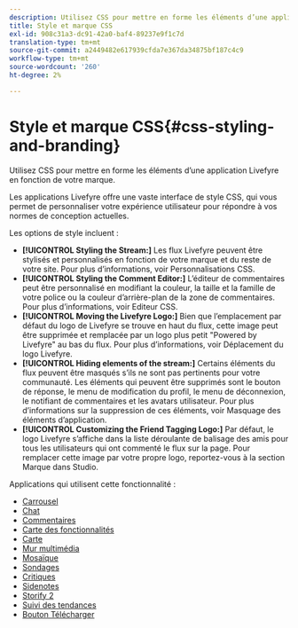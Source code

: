 ```yaml
---
description: Utilisez CSS pour mettre en forme les éléments d’une application Livefyre en fonction de votre marque.
title: Style et marque CSS
exl-id: 908c31a3-dc91-42a0-baf4-89237e9f1c7d
translation-type: tm+mt
source-git-commit: a2449482e617939cfda7e367da34875bf187c4c9
workflow-type: tm+mt
source-wordcount: '260'
ht-degree: 2%

---
```


# Style et marque CSS{#css-styling-and-branding}

Utilisez CSS pour mettre en forme les éléments d’une application Livefyre en fonction de votre marque.

Les applications Livefyre offre une vaste interface de style CSS, qui vous permet de personnaliser votre expérience utilisateur pour répondre à vos normes de conception actuelles.

Les options de style incluent :

* **[!UICONTROL Styling the Stream:]** Les flux Livefyre peuvent être stylisés et personnalisés en fonction de votre marque et du reste de votre site. Pour plus d’informations, voir Personnalisations CSS.
* **[!UICONTROL Styling the Comment Editor:]** L’éditeur de commentaires peut être personnalisé en modifiant la couleur, la taille et la famille de votre police ou la couleur d’arrière-plan de la zone de commentaires. Pour plus d’informations, voir Editeur CSS.
* **[!UICONTROL Moving the Livefyre Logo:]** Bien que l’emplacement par défaut du logo de Livefyre se trouve en haut du flux, cette image peut être supprimée et remplacée par un logo plus petit &quot;Powered by Livefyre&quot; au bas du flux. Pour plus d’informations, voir Déplacement du logo Livefyre.
* **[!UICONTROL Hiding elements of the stream:]** Certains éléments du flux peuvent être masqués s’ils ne sont pas pertinents pour votre communauté. Les éléments qui peuvent être supprimés sont le bouton de réponse, le menu de modification du profil, le menu de déconnexion, le notifiant de commentaires et les avatars utilisateur. Pour plus d’informations sur la suppression de ces éléments, voir Masquage des éléments d’application.
* **[!UICONTROL Customizing the Friend Tagging Logo:]** Par défaut, le logo Livefyre s’affiche dans la liste déroulante de balisage des amis pour tous les utilisateurs qui ont commenté le flux sur la page. Pour remplacer cette image par votre propre logo, reportez-vous à la section Marque dans Studio.

Applications qui utilisent cette fonctionnalité :

* [Carrousel](/help/using/c-about-apps/c-carousel-app/c-carousel-app.md#c_carousel_app)
* [Chat](/help/using/c-about-apps/c-chat-app/c-chat-app.md#c_chat_app)
* [Commentaires](/help/using/c-about-apps/c-comments/c-comments.md)
* [Carte des fonctionnalités](/help/using/c-about-apps/c-feature-card-app/c-feature-card-app.md#c_feature_card_app)
* [Carte](/help/using/c-about-apps/c-map-app/c-map-app.md#c_map_app)
* [Mur multimédia](/help/using/c-about-apps/c-media-wall-app/c-media-wall-app.md#c_media_wall_app)
* [Mosaïque](/help/using/c-about-apps/c-mosaic-app/c-mosaic-app.md#c_mosaic_app)
* [Sondages](/help/using/c-about-apps/c-polls-app/c-polls-app.md#c_polls_app)
* [Critiques](/help/using/c-about-apps/c-reviews-app/c-reviews-app.md#c_reviews_app)
* [Sidenotes](/help/using/c-about-apps/c-sidenotes-app/c-sidenotes-app.md#c_sidenotes_app)
* [Storify 2](/help/using/c-about-apps/c-storify2/c-storify2.md#c_storify2)
* [Suivi des tendances](/help/using/c-about-apps/c-trending-app/c-trending-app.md#c_trending_app)
* [Bouton Télécharger](/help/using/c-about-apps/c-upload-button-app/c-upload-button-app.md#c_upload_button_app)
